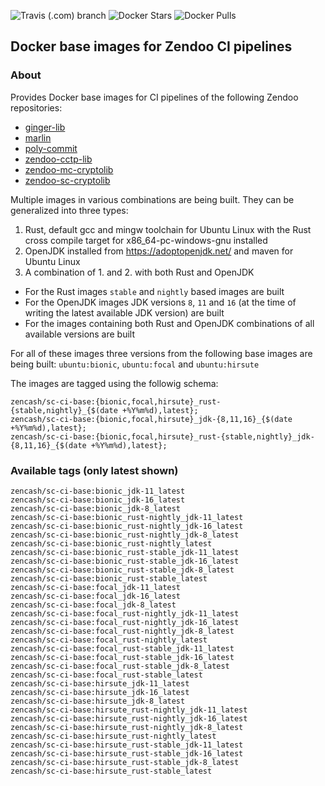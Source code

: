 ![Travis (.com) branch](https://img.shields.io/travis/com/HorizenOfficial/sc-ci-base-docker/master) ![Docker Stars](https://img.shields.io/docker/stars/zencash/sc-ci-base.svg) ![Docker Pulls](https://img.shields.io/docker/pulls/zencash/sc-ci-base.svg)

## Docker base images for Zendoo CI pipelines

### About
Provides Docker base images for CI pipelines of the following Zendoo repositories:
- [ginger-lib](https://github.com/HorizenOfficial/ginger-lib)
- [marlin](https://github.com/HorizenLabs/marlin)
- [poly-commit](https://github.com/HorizenLabs/poly-commit)
- [zendoo-cctp-lib](https://github.com/HorizenOfficial/zendoo-cctp-lib)
- [zendoo-mc-cryptolib](https://github.com/HorizenOfficial/zendoo-mc-cryptolib)
- [zendoo-sc-cryptolib](https://github.com/HorizenOfficial/zendoo-sc-cryptolib)

Multiple images in various combinations are being built. They can be generalized into three types:
1. Rust, default gcc and mingw toolchain for Ubuntu Linux with the Rust cross compile target for x86_64-pc-windows-gnu installed
2. OpenJDK installed from https://adoptopenjdk.net/ and maven for Ubuntu Linux
3. A combination of 1. and 2. with both Rust and OpenJDK

- For the Rust images `stable` and `nightly` based images are built
- For the OpenJDK images JDK versions `8`, `11` and `16` (at the time of writing the latest available JDK version) are built
- For the images containing both Rust and OpenJDK combinations of all available versions are built

For all of these images three versions from the following base images are being built: `ubuntu:bionic`, `ubuntu:focal` and `ubuntu:hirsute`

The images are tagged using the followig schema:
```
zencash/sc-ci-base:{bionic,focal,hirsute}_rust-{stable,nightly}_{$(date +%Y%m%d),latest};
zencash/sc-ci-base:{bionic,focal,hirsute}_jdk-{8,11,16}_{$(date +%Y%m%d),latest};
zencash/sc-ci-base:{bionic,focal,hirsute}_rust-{stable,nightly}_jdk-{8,11,16}_{$(date +%Y%m%d),latest};
```

### Available tags (only latest shown)
```
zencash/sc-ci-base:bionic_jdk-11_latest
zencash/sc-ci-base:bionic_jdk-16_latest
zencash/sc-ci-base:bionic_jdk-8_latest
zencash/sc-ci-base:bionic_rust-nightly_jdk-11_latest
zencash/sc-ci-base:bionic_rust-nightly_jdk-16_latest
zencash/sc-ci-base:bionic_rust-nightly_jdk-8_latest
zencash/sc-ci-base:bionic_rust-nightly_latest
zencash/sc-ci-base:bionic_rust-stable_jdk-11_latest
zencash/sc-ci-base:bionic_rust-stable_jdk-16_latest
zencash/sc-ci-base:bionic_rust-stable_jdk-8_latest
zencash/sc-ci-base:bionic_rust-stable_latest
zencash/sc-ci-base:focal_jdk-11_latest
zencash/sc-ci-base:focal_jdk-16_latest
zencash/sc-ci-base:focal_jdk-8_latest
zencash/sc-ci-base:focal_rust-nightly_jdk-11_latest
zencash/sc-ci-base:focal_rust-nightly_jdk-16_latest
zencash/sc-ci-base:focal_rust-nightly_jdk-8_latest
zencash/sc-ci-base:focal_rust-nightly_latest
zencash/sc-ci-base:focal_rust-stable_jdk-11_latest
zencash/sc-ci-base:focal_rust-stable_jdk-16_latest
zencash/sc-ci-base:focal_rust-stable_jdk-8_latest
zencash/sc-ci-base:focal_rust-stable_latest
zencash/sc-ci-base:hirsute_jdk-11_latest
zencash/sc-ci-base:hirsute_jdk-16_latest
zencash/sc-ci-base:hirsute_jdk-8_latest
zencash/sc-ci-base:hirsute_rust-nightly_jdk-11_latest
zencash/sc-ci-base:hirsute_rust-nightly_jdk-16_latest
zencash/sc-ci-base:hirsute_rust-nightly_jdk-8_latest
zencash/sc-ci-base:hirsute_rust-nightly_latest
zencash/sc-ci-base:hirsute_rust-stable_jdk-11_latest
zencash/sc-ci-base:hirsute_rust-stable_jdk-16_latest
zencash/sc-ci-base:hirsute_rust-stable_jdk-8_latest
zencash/sc-ci-base:hirsute_rust-stable_latest
```
